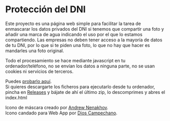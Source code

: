 # Protección del DNI
Este proyecto es una página web simple para facilitar la tarea de enmascarar los datos privados del DNI si tenemos que compartir una foto y añadir una marca de agua indicando el uso por el que lo estamos compartiendo.
Las empresas no deben tener acceso a la mayoría de datos de tu DNI, por lo que si te piden una foto, lo que no hay que hacer es mandarles una foto original.

Todo el procesamiento se hace mediante javascript en tu ordenador/teléfono, no se envían los datos a ninguna parte, no se usan cookies ni servicios de terceros. 

Puedes [probarlo aquí](https://protegemidni.es/).  
Si quieres descargarte los ficheros para ejecutarlo desde tu ordenador, pincha en [Releases](https://github.com/AlfonsoML/proteccionDNI/releases) y bájate de ahí el último zip, lo descomprimes y abres el index.html 

Icono de máscara creado por [Andrew Nenakhov](https://pictogrammers.com/library/mdi/icon/domino-mask/).  
Icono candado para Web App por [Dios Campechano](https://mastodon.social/@Dios_Campechano@tkz.one/114094705033755223).  

